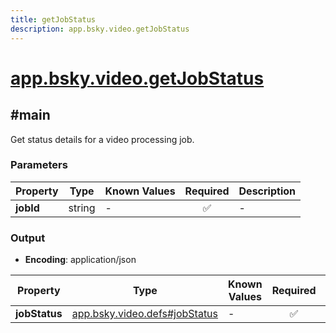 ```yaml
---
title: getJobStatus
description: app.bsky.video.getJobStatus
---
```


# [app.bsky.video.getJobStatus](https://github.com/myConsciousness/atproto.dart/blob/main/lexicons/app/bsky/video/getJobStatus.json)

## #main

Get status details for a video processing job.

### Parameters

| Property | Type | Known Values | Required | Description |
| --- | --- | --- | :---: | --- |
| **jobId** | string | - | ✅ | - |

### Output

- **Encoding**: application/json

| Property | Type | Known Values | Required | Description |
| --- | --- | --- | :---: | --- |
| **jobStatus** | [app.bsky.video.defs#jobStatus](../../../../lexicons/app/bsky/video/defs.md#jobstatus) | - | ✅ | - |
